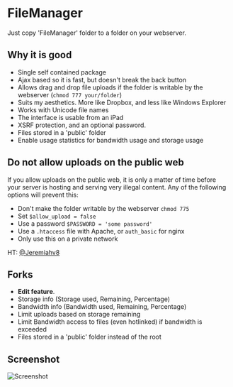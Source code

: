 FileManager
===================

Just copy 'FileManager' folder to a folder on your webserver.  

## Why it is good

- Single self contained package 
- Ajax based so it is fast, but doesn't break the back button
- Allows drag and drop file uploads if the folder is writable by the webserver (`chmod 777 your/folder`)
- Suits my aesthetics.  More like Dropbox, and less like Windows Explorer
- Works with Unicode file names
- The interface is usable from an iPad
- XSRF protection, and an optional password.
- Files stored in a 'public' folder
- Enable usage statistics for bandwidth usage and storage usage

## Do not allow uploads on the public web

If you allow uploads on the public web, it is only a matter of time before your server is hosting and serving very illegal content. Any of the following options will prevent this:
 - Don't make the folder writable by the webserver `chmod 775`
 - Set `$allow_upload = false`
 - Use a password `$PASSWORD = 'some password'`
 - Use a `.htaccess` file with Apache, or `auth_basic` for nginx
 - Only use this on a private network

HT: [@Jeremiahv8](https://github.com/Jeremiahv8/)

## Forks

- **Edit feature**. <NO FORKS YET>
- Storage info (Storage used, Remaining, Percentage)
- Bandwidth info (Bandwidth used, Remaining, Percentage)
- Limit uploads based on storage remaining
- Limit Bandwidth access to files (even hotlinked) if bandwidth is exceeded
- Files stored in a 'public' folder instead of the root

## Screenshot

![Screenshot](https://raw.github.com/jcampbell1/simple-file-manager/master/screenshot.png "Screenshot")
